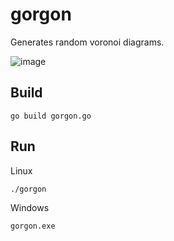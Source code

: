# gorgon
Generates random voronoi diagrams.

![image](https://github.com/nicholasleexyz/gorgon/assets/129869926/c5bf5d7d-07e1-4855-8218-ee0db2695cb3)

## Build

```
go build gorgon.go
```

## Run

Linux

```
./gorgon
```

Windows

```
gorgon.exe
```
